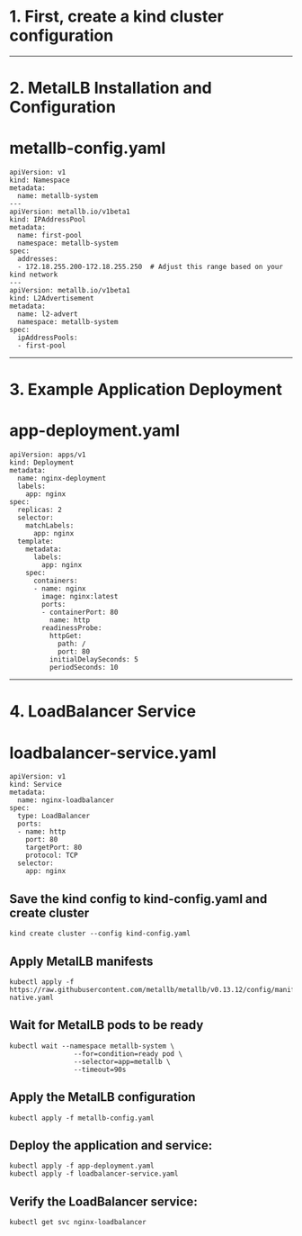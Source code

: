 # 1. First, create a kind cluster configuration

---
# 2. MetalLB Installation and Configuration
# metallb-config.yaml

```
apiVersion: v1
kind: Namespace
metadata:
  name: metallb-system
---
apiVersion: metallb.io/v1beta1
kind: IPAddressPool
metadata:
  name: first-pool
  namespace: metallb-system
spec:
  addresses:
  - 172.18.255.200-172.18.255.250  # Adjust this range based on your kind network
---
apiVersion: metallb.io/v1beta1
kind: L2Advertisement
metadata:
  name: l2-advert
  namespace: metallb-system
spec:
  ipAddressPools:
  - first-pool
```
---
# 3. Example Application Deployment
# app-deployment.yaml
```
apiVersion: apps/v1
kind: Deployment
metadata:
  name: nginx-deployment
  labels:
    app: nginx
spec:
  replicas: 2
  selector:
    matchLabels:
      app: nginx
  template:
    metadata:
      labels:
        app: nginx
    spec:
      containers:
      - name: nginx
        image: nginx:latest
        ports:
        - containerPort: 80
          name: http
        readinessProbe:
          httpGet:
            path: /
            port: 80
          initialDelaySeconds: 5
          periodSeconds: 10
```
---
# 4. LoadBalancer Service
# loadbalancer-service.yaml
```
apiVersion: v1
kind: Service
metadata:
  name: nginx-loadbalancer
spec:
  type: LoadBalancer
  ports:
  - name: http
    port: 80
    targetPort: 80
    protocol: TCP
  selector:
    app: nginx
```
## Save the kind config to kind-config.yaml and create cluster
```
kind create cluster --config kind-config.yaml
```
## Apply MetalLB manifests
```
kubectl apply -f https://raw.githubusercontent.com/metallb/metallb/v0.13.12/config/manifests/metallb-native.yaml
```
## Wait for MetalLB pods to be ready
```
kubectl wait --namespace metallb-system \
                --for=condition=ready pod \
                --selector=app=metallb \
                --timeout=90s
```
## Apply the MetalLB configuration
```
kubectl apply -f metallb-config.yaml
```

## Deploy the application and service:

```
kubectl apply -f app-deployment.yaml
kubectl apply -f loadbalancer-service.yaml
```

## Verify the LoadBalancer service:

```
kubectl get svc nginx-loadbalancer
```
